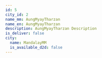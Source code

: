 ```yaml
---
id: 5
city_id: 2
name_mm: AungMyayTharzan
name_en: AungMyayTharzan
description: AungMyayTharzan Description
is_deliver: false
city:
  name: MandalayMM
  is_available_d2d: false
---
```


